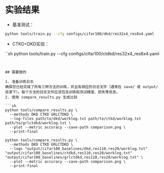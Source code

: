 #  实验结果

- 基准测试：

```sh
python tools/train.py --cfg configs/cifar100/dkd/res32x4_res8x4.yaml
```

- CTKD+DKD实验：

``sh
python tools/train.py --cfg configs/cifar100/ctdkd/res32x4_res8x4.yaml
```


## 需要做的

1. 准备训练日志
确保您已经完成了所有三种方法的训练，并且有相应的日志文件（通常在 save/ 或 output/ 目录下）。每个方法的日志文件应该包含训练和测试精度、损失等信息。
2. 使用 compare_results.py 生成比较

```sh
python tools/compare_results.py \
  --methods DKD CTKD GRLCTDKD \
  --log-files path/to/dkd/worklog.txt path/to/ctkd/worklog.txt path/to/grlctdkd/worklog.txt \
  --plot --metric accuracy --save-path comparison.png \
  --print-final
```


```
python tools/compare_results.py \
  --methods DKD CTKD GRLCTDKD \
  --logs "output/cifar100_baselines/dkd,res110,res20/worklog.txt" "output/cifar100_baselines/ctdkd,res110,res20/worklog.txt" "output/cifar100_baselines/grlctdkd,res110,res20/worklog.txt" \
  --plot --metric accuracy --save-path comparison.png \
  --print-final

  ```
